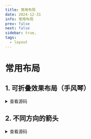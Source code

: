 ```yaml
---
title: 常用布局
date: 2024-12-31
info: 常用布局
prev: false
next: false
sidebar: true,
tags:
  - layout
---
```


# 常用布局

## 1. 可折叠效果布局（手风琴）

<script setup>
  import Accordion from '../../.vitepress/components/cssLayout/accordion/Accordion.vue'
  import AccordionSource from '../../.vitepress/components/cssLayout/accordion/AccordionSource.md'
  import Arrows from '../../.vitepress/components/cssLayout/arrows/Arrows.vue'
  import ArrowsSource from '../../.vitepress/components/cssLayout/arrows/ArrowsSource.md'
</script>
<Accordion />
<details>
  <summary>查看源码</summary>
  <AccordionSource />
</details>

## 2. 不同方向的箭头

<Arrows />
<details>
  <summary>查看源码</summary>
  <ArrowsSource />
</details>
